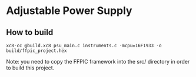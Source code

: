 # Adjustable Power Supply

## How to build

`xc8-cc @build.xc8 psu_main.c instruments.c -mcpu=16F1933 -o build/ffpic_project.hex`

Note: you need to copy the FFPIC framework into the src/ directory in order to build this project.

